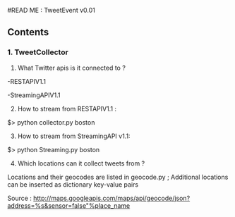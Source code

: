 #READ ME : TweetEvent v0.01

## Contents
### 1. TweetCollector

1. What Twitter apis is it connected to ?

  -RESTAPIV1.1

  -StreamingAPIV1.1

2. How to stream from RESTAPIV1.1 :

  $> python collector.py boston

3. How to stream from StreamingAPI v1.1:

  $> python Streaming.py boston

4. Which locations can it collect tweets from ?

  Locations and their geocodes are listed in geocode.py ; Additional locations can be inserted as dictionary key-value    pairs

  Source : http://maps.googleapis.com/maps/api/geocode/json?address=%s&sensor=false"%place_name

